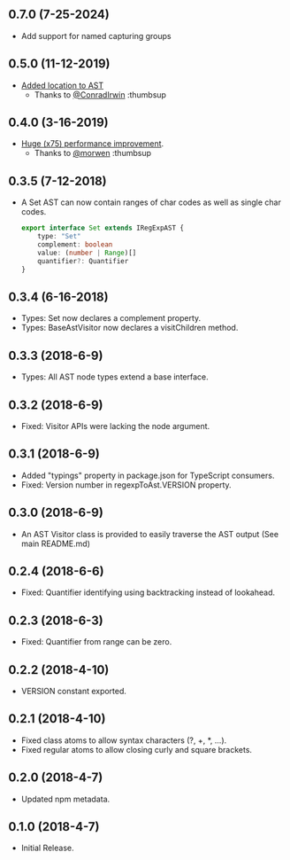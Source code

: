 ## 0.7.0 (7-25-2024)

- Add support for named capturing groups

## 0.5.0 (11-12-2019)

-   [Added location to AST](https://github.com/bd82/regexp-to-ast/pull/28)
    -   Thanks to [@ConradIrwin](https://github.com/ConradIrwin) :thumbsup

## 0.4.0 (3-16-2019)

-   [Huge (x75) performance improvement](https://github.com/bd82/regexp-to-ast/pull/18).
    -   Thanks to [@morwen](https://github.com/morwen) :thumbsup

## 0.3.5 (7-12-2018)

-   A Set AST can now contain ranges of char codes as well as single char codes.
    ```typescript
    export interface Set extends IRegExpAST {
        type: "Set"
        complement: boolean
        value: (number | Range)[]
        quantifier?: Quantifier
    }
    ```

## 0.3.4 (6-16-2018)

-   Types: Set now declares a complement property.
-   Types: BaseAstVisitor now declares a visitChildren method.

## 0.3.3 (2018-6-9)

-   Types: All AST node types extend a base interface.

## 0.3.2 (2018-6-9)

-   Fixed: Visitor APIs were lacking the node argument.

## 0.3.1 (2018-6-9)

-   Added "typings" property in package.json for TypeScript consumers.
-   Fixed: Version number in regexpToAst.VERSION property.

## 0.3.0 (2018-6-9)

-   An AST Visitor class is provided to easily traverse the AST output (See main README.md)

## 0.2.4 (2018-6-6)

-   Fixed: Quantifier identifying using backtracking instead of lookahead.

## 0.2.3 (2018-6-3)

-   Fixed: Quantifier from range can be zero.

## 0.2.2 (2018-4-10)

-   VERSION constant exported.

## 0.2.1 (2018-4-10)

-   Fixed class atoms to allow syntax characters (?, +, \*, ...).
-   Fixed regular atoms to allow closing curly and square brackets.

## 0.2.0 (2018-4-7)

-   Updated npm metadata.

## 0.1.0 (2018-4-7)

-   Initial Release.
